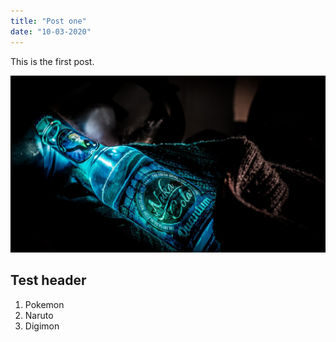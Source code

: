 ```yaml
---
title: "Post one"
date: "10-03-2020"
---
```


This is the first post.

![Bottle](./images/583515.jpg)

## Test header

1. Pokemon
2. Naruto
3. Digimon
